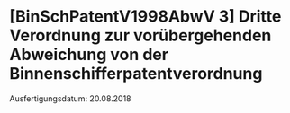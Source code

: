 # [BinSchPatentV1998AbwV 3] Dritte Verordnung zur vorübergehenden Abweichung von der Binnenschifferpatentverordnung

Ausfertigungsdatum: 20.08.2018

 